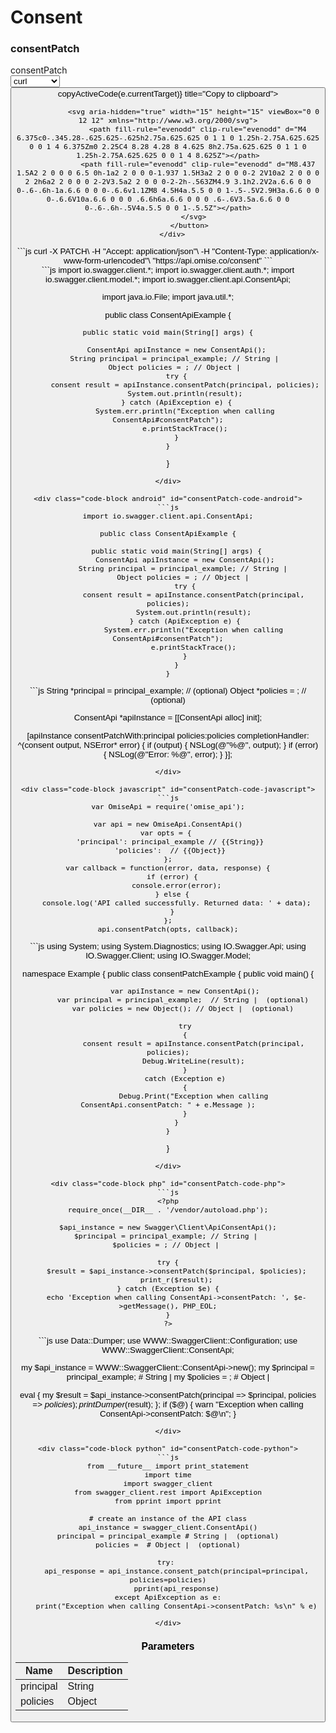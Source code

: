 # Consent


<div style={{ display: 'flex', justifyContent: 'space-between', gap: '1rem' }}>

  <div class="sub-heading" style={{flex: 2}}>
    <h3>consentPatch</h3>
  </div>
  <div class="code" style={{flex: 2}}>
    <div class="code-container">
      <div class="code-header">consentPatch</div>
      <div class="code-dropdown">
        <select  onChange={(e) => handleLanguageChange(e.target)}>
          <option value="curl">curl</option><option value="java">java</option><option value="android">android</option><option value="objc">objc</option><option value="javascript">javascript</option><option value="csharp">csharp</option><option value="php">php</option><option value="perl">perl</option><option value="python">python</option>
        </select>
        <button className="copy-btn" onClick={(e) => copyActiveCode(e.currentTarget)} title="Copy to clipboard">

                <svg aria-hidden="true" width="15" height="15" viewBox="0 0 12 12" xmlns="http://www.w3.org/2000/svg">
                  <path fill-rule="evenodd" clip-rule="evenodd" d="M4 6.375c0-.345.28-.625.625-.625h2.75a.625.625 0 1 1 0 1.25h-2.75A.625.625 0 0 1 4 6.375Zm0 2.25C4 8.28 4.28 8 4.625 8h2.75a.625.625 0 1 1 0 1.25h-2.75A.625.625 0 0 1 4 8.625Z"></path>
                  <path fill-rule="evenodd" clip-rule="evenodd" d="M8.437 1.5A2 2 0 0 0 6.5 0h-1a2 2 0 0 0-1.937 1.5H3a2 2 0 0 0-2 2V10a2 2 0 0 0 2 2h6a2 2 0 0 0 2-2V3.5a2 2 0 0 0-2-2h-.563ZM4.9 3.1h2.2V2a.6.6 0 0 0-.6-.6h-1a.6.6 0 0 0-.6.6v1.1ZM8 4.5H4a.5.5 0 0 1-.5-.5V2.9H3a.6.6 0 0 0-.6.6V10a.6.6 0 0 0 .6.6h6a.6.6 0 0 0 .6-.6V3.5a.6.6 0 0 0-.6-.6h-.5V4a.5.5 0 0 1-.5.5Z"></path>
                </svg>
              </button>
      </div>
      
<div class="code-block curl active" id="consentPatch-code-curl">
```js
curl -X PATCH\
-H "Accept: application/json"\
-H "Content-Type: application/x-www-form-urlencoded"\
"https://api.omise.co/consent"
```
</div>

<div class="code-block java" id="consentPatch-code-java">
```js
import io.swagger.client.*;
import io.swagger.client.auth.*;
import io.swagger.client.model.*;
import io.swagger.client.api.ConsentApi;

import java.io.File;
import java.util.*;

public class ConsentApiExample {

    public static void main(String[] args) {
        
        ConsentApi apiInstance = new ConsentApi();
        String principal = principal_example; // String | 
        Object policies = ; // Object | 
        try {
            consent result = apiInstance.consentPatch(principal, policies);
            System.out.println(result);
        } catch (ApiException e) {
            System.err.println("Exception when calling ConsentApi#consentPatch");
            e.printStackTrace();
        }
    }
}
```
</div>

<div class="code-block android" id="consentPatch-code-android">
```js
import io.swagger.client.api.ConsentApi;

public class ConsentApiExample {

    public static void main(String[] args) {
        ConsentApi apiInstance = new ConsentApi();
        String principal = principal_example; // String | 
        Object policies = ; // Object | 
        try {
            consent result = apiInstance.consentPatch(principal, policies);
            System.out.println(result);
        } catch (ApiException e) {
            System.err.println("Exception when calling ConsentApi#consentPatch");
            e.printStackTrace();
        }
    }
}
```
</div>

<div class="code-block objc" id="consentPatch-code-objc">
```js
String *principal = principal_example; //  (optional)
Object *policies = ; //  (optional)

ConsentApi *apiInstance = [[ConsentApi alloc] init];

[apiInstance consentPatchWith:principal
    policies:policies
              completionHandler: ^(consent output, NSError* error) {
                            if (output) {
                                NSLog(@"%@", output);
                            }
                            if (error) {
                                NSLog(@"Error: %@", error);
                            }
                        }];
```
</div>

<div class="code-block javascript" id="consentPatch-code-javascript">
```js
var OmiseApi = require('omise_api');

var api = new OmiseApi.ConsentApi()
var opts = { 
  'principal': principal_example // {{String}} 
  'policies':  // {{Object}} 
};
var callback = function(error, data, response) {
  if (error) {
    console.error(error);
  } else {
    console.log('API called successfully. Returned data: ' + data);
  }
};
api.consentPatch(opts, callback);
```
</div>

<div class="code-block csharp" id="consentPatch-code-csharp">
```js
using System;
using System.Diagnostics;
using IO.Swagger.Api;
using IO.Swagger.Client;
using IO.Swagger.Model;

namespace Example
{
    public class consentPatchExample
    {
        public void main()
        {

            var apiInstance = new ConsentApi();
            var principal = principal_example;  // String |  (optional) 
            var policies = new Object(); // Object |  (optional) 

            try
            {
                consent result = apiInstance.consentPatch(principal, policies);
                Debug.WriteLine(result);
            }
            catch (Exception e)
            {
                Debug.Print("Exception when calling ConsentApi.consentPatch: " + e.Message );
            }
        }
    }
}
```
</div>

<div class="code-block php" id="consentPatch-code-php">
```js
<?php
require_once(__DIR__ . '/vendor/autoload.php');

$api_instance = new Swagger\Client\ApiConsentApi();
$principal = principal_example; // String | 
$policies = ; // Object | 

try {
    $result = $api_instance->consentPatch($principal, $policies);
    print_r($result);
} catch (Exception $e) {
    echo 'Exception when calling ConsentApi->consentPatch: ', $e->getMessage(), PHP_EOL;
}
?>
```
</div>

<div class="code-block perl" id="consentPatch-code-perl">
```js
use Data::Dumper;
use WWW::SwaggerClient::Configuration;
use WWW::SwaggerClient::ConsentApi;

my $api_instance = WWW::SwaggerClient::ConsentApi->new();
my $principal = principal_example; # String | 
my $policies = ; # Object | 

eval { 
    my $result = $api_instance->consentPatch(principal => $principal, policies => $policies);
    print Dumper($result);
};
if ($@) {
    warn "Exception when calling ConsentApi->consentPatch: $@\n";
}
```
</div>

<div class="code-block python" id="consentPatch-code-python">
```js
from __future__ import print_statement
import time
import swagger_client
from swagger_client.rest import ApiException
from pprint import pprint

# create an instance of the API class
api_instance = swagger_client.ConsentApi()
principal = principal_example # String |  (optional)
policies =  # Object |  (optional)

try: 
    api_response = api_instance.consent_patch(principal=principal, policies=policies)
    pprint(api_response)
except ApiException as e:
    print("Exception when calling ConsentApi->consentPatch: %s\n" % e)
```
</div>
     
    </div>
     
### Parameters

| Name | Description |
|------|-------------|
| principal | String |
| policies | Object |

  </div>
</div>

